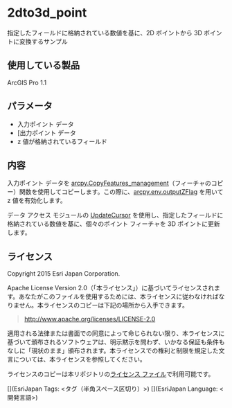 ﻿# 2dto3d_point

指定したフィールドに格納されている数値を基に、2D ポイントから 3D ポイントに変換するサンプル

## 使用している製品

ArcGIS Pro 1.1

## パラメータ

* 入力ポイント データ   
* [出力ポイント データ  
* z 値が格納されているフィールド  

## 内容

入力ポイント データを [arcpy.CopyFeatures_management](http://desktop.arcgis.com/ja/desktop/latest/tools/data-management-toolbox/copy-features.htm)（フィーチャのコピー）関数を使用してコピーします。この際に、[arcpy.env.outputZFlag](http://desktop.arcgis.com/ja/desktop/latest/tools/environments/output-has-z-values.htm) を用いて z 値を有効化します。

データ アクセス モジュールの [UpdateCursor](http://desktop.arcgis.com/ja/desktop/latest/analyze/arcpy-data-access/updatecursor-class.htm) を使用し、指定したフィールドに格納されている数値を基に、個々のポイント フィーチャを 3D ポイントに更新します。

## ライセンス
Copyright 2015 Esri Japan Corporation.

Apache License Version 2.0（「本ライセンス」）に基づいてライセンスされます。あなたがこのファイルを使用するためには、本ライセンスに従わなければなりません。本ライセンスのコピーは下記の場所から入手できます。

> http://www.apache.org/licenses/LICENSE-2.0

適用される法律または書面での同意によって命じられない限り、本ライセンスに基づいて頒布されるソフトウェアは、明示黙示を問わず、いかなる保証も条件もなしに「現状のまま」頒布されます。本ライセンスでの権利と制限を規定した文言については、本ライセンスを参照してください。

ライセンスのコピーは本リポジトリの[ライセンス ファイル](./LICENSE)で利用可能です。

[](EsriJapan Tags: <タグ（半角スペース区切り）>)
[](EsriJapan Language: <開発言語>)

